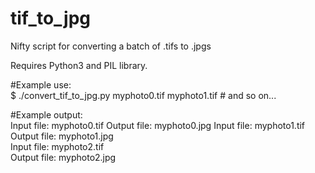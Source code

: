 # tif_to_jpg
Nifty script for converting a batch of .tifs to .jpgs

Requires Python3 and PIL library.

#Example use:  
$ ./convert_tif_to_jpg.py myphoto0.tif myphoto1.tif # and so on...  

#Example output:  
Input file: myphoto0.tif 
Output file: myphoto0.jpg 
Input file: myphoto1.tif  
Output file: myphoto1.jpg  
Input file: myphoto2.tif  
Output file: myphoto2.jpg
